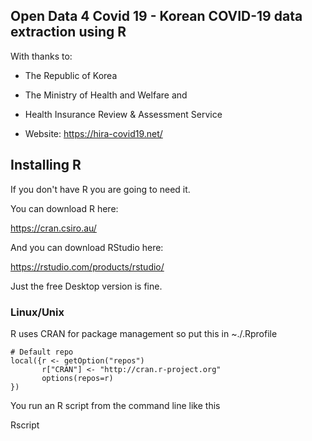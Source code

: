 ## Open Data 4 Covid 19 - Korean COVID-19 data extraction using R

With thanks to:

  * The Republic of Korea

  * The Ministry of Health and Welfare and

  * Health Insurance Review & Assessment Service

  * Website: https://hira-covid19.net/

## Installing R

If you don't have R you are going to need it.

You can download R here:

https://cran.csiro.au/

And you can download RStudio here:

https://rstudio.com/products/rstudio/

Just the free Desktop version is fine.

### Linux/Unix

R uses CRAN for package management so put this in ~./.Rprofile

```
# Default repo
local({r <- getOption("repos")
       r["CRAN"] <- "http://cran.r-project.org" 
       options(repos=r)
})
```

You run an R script from the command line like this

Rscript <script>

Or you can do this

```
$ which Rscript
/usr/local/bin/Rscript
```

Then put 

```#!/usr/local/bin/Rscript``` in the shebang line and make the file executable with 

```
chmod 755 <script>
```

RStudio may look after the details for you will need to consult https://rstudio.com/products/rstudio/ for details

### Windows

If you use Windows, I'm sorry but I can't help. 

I don't use Windows but feel free to add instructions here!

## Extra Files

### Documents directory

We have added the current Korean instructional material into Documents. These have been auto-translated into English. Improved translations welcome.

### Notices directory

This contains copies of the Korean 1 page research plan and Data Use Agreement converted from HWP format to PDF as well
as English translations of them. It also contains the notices in Korean translated into English and presented as
Markdown for easy viewing in a browser (or text editor).

### Korean_Codes directory

This directory contains some of the mappings from codes to english strings.

The PDF with the Korean name is the source of many of the codes. It is in Korean and can't be autotranslated but you can find the code you are interested in
and then translate the code numbers from the accompanying table cell. 

Please remember to make code number text in Excel otherwise it will strip the leading 0's and will not match properly.

Please note that the MAIN_SICK and SUB_SICK fields map to KCD7 - the Korean Classification of Diseases v7. The mapping
is UNIQUE_CODE -> (1..n) STRINGS so 1 code could convert to 1..n STRINGS. Please consult to source code but if you do
not do something like this:

```
# MAIN_SICK to KCD-7 string diagnosis
main_sick_map = read_excel("./Korean_Codes/MAIN_SICK_KCD-7.xlsx", sheet=1)

# Remove the duplicate values from KCD-7
main_sick_map = main_sick_map[!duplicated(main_sick_map$MAIN_SICK),]
```

to strip the duplicates then any merge you do will not work as you might expect.


## Running this code

```
$ rm -rf Results/*
$ Rscript extract.R
$ ls Results/
care_info_covid.csv      demographics.csv         med_info_phx.csv         summary_demographics.csv
care_info_phx.csv        med_info_covid.csv       summary_age_range.csv    summary_sex.csv
$ 
```

## HWP file format (how to read them by converting to PDF)

Some notices have been only been published as *.HWP in Korean.

You can convert to PDF at https://allinpdf.com/convert/fileconvert/fileconvert-start

You will find these conversions (with Google translations) in the Notices directory.

## Data Schema

It is documented in the source code but we have converted some of the more obscurely named FIELD_ID tokens to something
more self explanatory and converted the numeric codes to easily undertandable strings.

Please note there does not appear to be a direct coding for the western concepts of "HME", "HDU", or "ICU".

Death is coded in DGRSLT_TP_CD with code number 4.

